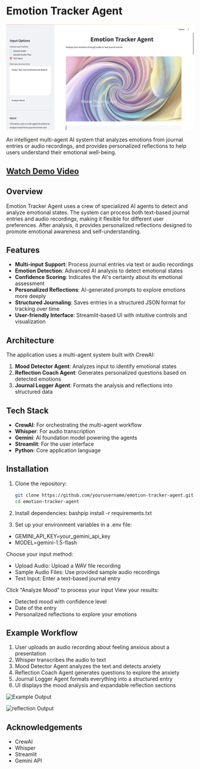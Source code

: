 # Emotion Tracker Agent

![Emotion Tracker Banner](Agent.jpg)

An intelligent multi-agent AI system that analyzes emotions from journal entries or audio recordings, and provides personalized reflections to help users understand their emotional well-being.

## [Watch Demo Video]( https://drive.google.com/file/d/1LoFhXcSpVqzKzgP6D1nPuLXXDEHGQ1Ni/view)

## Overview

Emotion Tracker Agent uses a crew of specialized AI agents to detect and analyze emotional states. The system can process both text-based journal entries and audio recordings, making it flexible for different user preferences. After analysis, it provides personalized reflections designed to promote emotional awareness and self-understanding.

## Features

- **Multi-input Support**: Process journal entries via text or audio recordings
- **Emotion Detection**: Advanced AI analysis to detect emotional states
- **Confidence Scoring**: Indicates the AI's certainty about its emotional assessment
- **Personalized Reflections**: AI-generated prompts to explore emotions more deeply
- **Structured Journaling**: Saves entries in a structured JSON format for tracking over time
- **User-friendly Interface**: Streamlit-based UI with intuitive controls and visualization

## Architecture

The application uses a multi-agent system built with CrewAI:

1. **Mood Detector Agent**: Analyzes input to identify emotional states
2. **Reflection Coach Agent**: Generates personalized questions based on detected emotions
3. **Journal Logger Agent**: Formats the analysis and reflections into structured data

## Tech Stack

- **CrewAI**: For orchestrating the multi-agent workflow
- **Whisper**: For audio transcription
- **Gemini**: AI foundation model powering the agents
- **Streamlit**: For the user interface
- **Python**: Core application language

## Installation

1. Clone the repository:
   ```bash
   git clone https://github.com/yourusername/emotion-tracker-agent.git
   cd emotion-tracker-agent

2. Install dependencies:
bashpip install -r requirements.txt

3. Set up your environment variables in a .env file:
- GEMINI_API_KEY=your_gemini_api_key
- MODEL=gemini-1.5-flash

Choose your input method:

- Upload Audio: Upload a WAV file recording
- Sample Audio Files: Use provided sample audio recordings
- Text Input: Enter a text-based journal entry


Click "Analyze Mood" to process your input
View your results:

- Detected mood with confidence level
- Date of the entry
- Personalized reflections to explore your emotions



## Example Workflow

1. User uploads an audio recording about feeling anxious about a presentation
2. Whisper transcribes the audio to text
3. Mood Detector Agent analyzes the text and detects anxiety
4. Reflection Coach Agent generates questions to explore the anxiety
5. Journal Logger Agent formats everything into a structured entry
6. UI displays the mood analysis and expandable reflection sections

![Example Output](entry.jpg)

![reflection Output](reflection.jpg)
## Acknowledgements

- CrewAI
- Whisper
- Streamlit
- Gemini API


